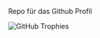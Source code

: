 Repo für das Github Profil

![GitHub Trophies](https://github-profile-trophy.vercel.app/?username=gamingapple2525&row=1&column=1)

